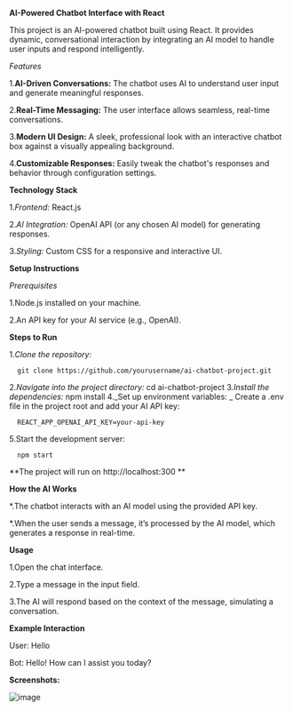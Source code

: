 **AI-Powered Chatbot Interface with React**


This project is an AI-powered chatbot built using React. It provides dynamic, conversational interaction by integrating an AI model to handle user inputs and respond intelligently.

_Features_

1.**AI-Driven Conversations:** The chatbot uses AI to understand user input and generate meaningful responses.

2.**Real-Time Messaging:** The user interface allows seamless, real-time conversations.

3.**Modern UI Design:** A sleek, professional look with an interactive chatbot box against a visually appealing background.

4.**Customizable Responses:** Easily tweak the chatbot's responses and behavior through configuration settings.

**Technology Stack**

1._Frontend:_ React.js

2._AI Integration:_ OpenAI API (or any chosen AI model) for generating responses.

3._Styling:_ Custom CSS for a responsive and interactive UI.

**Setup Instructions**

_Prerequisites_

1.Node.js installed on your machine.

2.An API key for your AI service (e.g., OpenAI).

**Steps to Run**

1._Clone the repository:_

      git clone https://github.com/yourusername/ai-chatbot-project.git

2._Navigate into the project directory:_
     cd ai-chatbot-project
3._Install the dependencies:_
      npm install
4._Set up environment variables: _
Create a .env file in the project root and add your AI API key:

      REACT_APP_OPENAI_API_KEY=your-api-key
      
5.Start the development server:

      npm start
**The project will run on http://localhost:300   **  

**How the AI Works**

*.The chatbot interacts with an AI model using the provided API key.

*.When the user sends a message, it’s processed by the AI model, which generates a response in real-time.

**Usage**

1.Open the chat interface.

2.Type a message in the input field.

3.The AI will respond based on the context of the message, simulating a conversation.


**Example Interaction**

User: Hello

Bot: Hello! How can I assist you today?

**Screenshots:**

![image](https://github.com/user-attachments/assets/07d49e23-dda2-404c-8aa5-686cb4587486)
